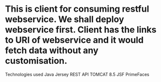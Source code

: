 # This is client for consuming restful webservice. We shall deploy webservice first. Client has the links to URI of webservice and it would fetch data without any customisation. 

Technologies used
Java
Jersey REST API
TOMCAT 8.5
JSF
PrimeFaces
